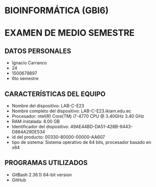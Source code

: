 # BIOINFORMÁTICA (GBI6)

# EXAMEN DE MEDIO SEMESTRE
## DATOS PERSONALES
* Ignacio Carranco
* 24
* 1500679897
* 6to semestre

## CARACTERÍSTICAS DEL EQUIPO
* Nombre del dispositivo: LAB-C-E23
* Nombre completo del dispositivo: LAB-C-E23.ikiam.edu.ec
* Procesador: ntel(R) Core(TM) i7-4770 CPU @ 3.40GHz   3.40 GHz
* RAM instalada: 8.00 GB
* Identificador del dispositivo: 49AE44BD-DA51-428B-9443-D884A29DE534
* id del producto: 00330-80000-00000-AA607
* tipo de sistema: Sistema operativo de 64 bits, procesador basado en x64
 

## PROGRAMAS UTILIZADOS 
* GitBash 2.36.1) 64-bit version
* GitHub 

